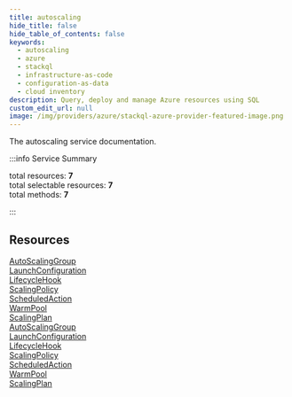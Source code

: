 ```yaml
---
title: autoscaling
hide_title: false
hide_table_of_contents: false
keywords:
  - autoscaling
  - azure
  - stackql
  - infrastructure-as-code
  - configuration-as-data
  - cloud inventory
description: Query, deploy and manage Azure resources using SQL
custom_edit_url: null
image: /img/providers/azure/stackql-azure-provider-featured-image.png
---
```


The autoscaling service documentation.

:::info Service Summary

<div class="row">
<div class="providerDocColumn">
<span>total resources:&nbsp;<b>7</b></span><br />
<span>total selectable resources:&nbsp;<b>7</b></span><br />
<span>total methods:&nbsp;<b>7</b></span><br />
</div>
</div>

:::

## Resources
<div class="row">
<div class="providerDocColumn">
<a href="/providers/azure/autoscaling/AutoScalingGroup/">AutoScalingGroup</a><br />
<a href="/providers/azure/autoscaling/LaunchConfiguration/">LaunchConfiguration</a><br />
<a href="/providers/azure/autoscaling/LifecycleHook/">LifecycleHook</a><br />
<a href="/providers/azure/autoscaling/ScalingPolicy/">ScalingPolicy</a><br />
<a href="/providers/azure/autoscaling/ScheduledAction/">ScheduledAction</a><br />
<a href="/providers/azure/autoscaling/WarmPool/">WarmPool</a><br />
<a href="/providers/azure/autoscaling/ScalingPlan/">ScalingPlan</a>
</div>
<div class="providerDocColumn">
<a href="/providers/azure/autoscaling/AutoScalingGroup/">AutoScalingGroup</a><br />
<a href="/providers/azure/autoscaling/LaunchConfiguration/">LaunchConfiguration</a><br />
<a href="/providers/azure/autoscaling/LifecycleHook/">LifecycleHook</a><br />
<a href="/providers/azure/autoscaling/ScalingPolicy/">ScalingPolicy</a><br />
<a href="/providers/azure/autoscaling/ScheduledAction/">ScheduledAction</a><br />
<a href="/providers/azure/autoscaling/WarmPool/">WarmPool</a><br />
<a href="/providers/azure/autoscaling/ScalingPlan/">ScalingPlan</a>
</div>
</div>
